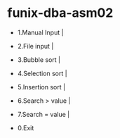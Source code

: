 # funix-dba-asm02
- 1.Manual Input                 |

- 2.File input                        |

- 3.Bubble sort                    |

- 4.Selection sort                 |

- 5.Insertion sort                  |

- 6.Search > value                |

- 7.Search = value                |

- 0.Exit                        
